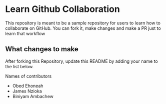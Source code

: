 
# Learn Github Collaboration
This repository is meant to be a sample repository for users to learn how to collaborate on GitHub. You can fork it, make changes and make a PR just to learn that workflow

## What changes to make
After forking this Repository, update this README by adding your name to the list below.

Names of contributors
- Obed Ehoneah
- James Nzioka
- Biniyam Ambachew

